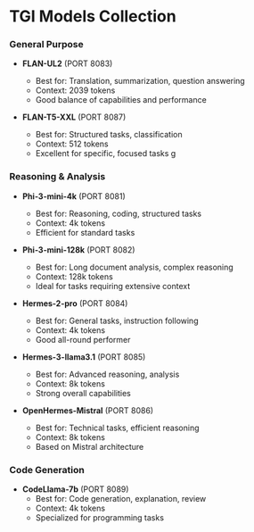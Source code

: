 # TGI Models Collection

### General Purpose
- **FLAN-UL2** (PORT 8083)
  - Best for: Translation, summarization, question answering
  - Context: 2039 tokens
  - Good balance of capabilities and performance

- **FLAN-T5-XXL** (PORT 8087)
  - Best for: Structured tasks, classification
  - Context: 512 tokens
  - Excellent for specific, focused tasks
g
### Reasoning & Analysis
- **Phi-3-mini-4k** (PORT 8081)
  - Best for: Reasoning, coding, structured tasks
  - Context: 4k tokens
  - Efficient for standard tasks

- **Phi-3-mini-128k** (PORT 8082)
  - Best for: Long document analysis, complex reasoning
  - Context: 128k tokens
  - Ideal for tasks requiring extensive context

- **Hermes-2-pro** (PORT 8084)
  - Best for: General tasks, instruction following
  - Context: 4k tokens
  - Good all-round performer

- **Hermes-3-llama3.1** (PORT 8085)
  - Best for: Advanced reasoning, analysis
  - Context: 8k tokens
  - Strong overall capabilities

- **OpenHermes-Mistral** (PORT 8086)
  - Best for: Technical tasks, efficient reasoning
  - Context: 8k tokens
  - Based on Mistral architecture

### Code Generation
- **CodeLlama-7b** (PORT 8089)
  - Best for: Code generation, explanation, review
  - Context: 4k tokens
  - Specialized for programming tasks
